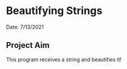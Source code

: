 # Beautifying Strings
Date: 7/13/2021<br>

## Project Aim
This program receives a string and beautifies it!
